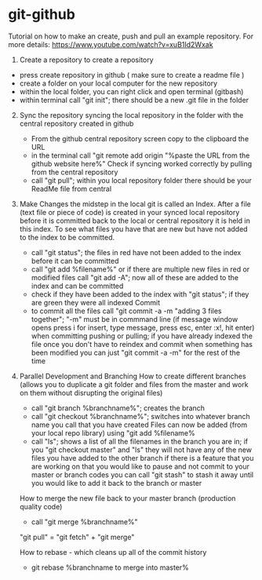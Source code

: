 # git-github
Tutorial on how to make an create, push and pull an example repository.
For more details: https://www.youtube.com/watch?v=xuB1Id2Wxak
1. Create a repository
  to create a repository 
  - press create repository in github ( make sure to create a readme file )
  - create a folder on your local computer for the new repository
  - within the local folder, you can right click and open terminal (gitbash)
  - within terminal call "git init"; there should be a new .git file in the folder
2. Sync the repository
  syncing the local repository in the folder with the central repository created in github
   - From the github central repository screen copy to the clipboard the URL 
   - in the terminal call "git remote add origin "%paste the URL from the github website here%"
   Check if syncing worked correctly by pulling from the central repository
   - call "git pull"; within you local repository folder there should be your ReadMe file from central
3. Make Changes
   the midstep in the local git is called an Index. After a file (text file or piece of code)  is created in your synced local repository before it is committed back to the local or central repository it is held in this index. To see what files you have that are new but have not added to the index to be committed.
   - call "git status"; the files in red have not been added to the index before it can be committed
   - call "git add %filename%" or if there are multiple new files in red or modified files call "git add -A"; now all of these are added to the index and can be committed
   - check if they have been added to the index with "git status";  if they are green they were all indexed
   Commit 
   - to commit all the files call "git commit -a -m "adding 3 files together"; "-m" must be in commmand line (if message window opens press i for insert, type message, press esc, enter :x!, hit enter) when committing pushing or pulling; if you have already indexed the file once you don't have to reindex and commit when something has been modified you can just "git commit -a -m" for the rest of the time 


4. Parallel Development and Branching
   How  to create different branches (allows you to duplicate a git folder and files from the master and work on them without disrupting the original files)
   - call "git branch %branchname%"; creates the branch
   - call "git checkout %branchname%"; switches into whatever branch name you call that you have created
   Files can now be added (from your local repo library) using "git add %filename%
   - call "ls"; shows a list of all the filenames in the branch you are in; if you "git checkout master" and "ls" they will not have any of the new files you have added to the other branch
   if there is a feature that you are working on that you would like to pause and not commit to your master or branch codes you can call "git stash" to stash it away until you would like to add it back to the branch or master
    
   How to merge the new file back to your master branch (production quality code)
    - call "git merge %branchname%"
    
   "git pull" = "git fetch" + "git merge"
   
   How to rebase - which cleans up all of the commit history 
   -  git rebase %branchname to merge into master%
  
      
   
   
   
